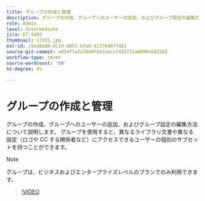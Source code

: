 ```yaml
---
title: グループの作成と管理
description: グループの作成、グループへのユーザーの追加、およびグループ設定の編集方法について説明します
role: Admin
level: Intermediate
jira: KT-5493
thumbnail: 17355.jpg
exl-id: c5e40e00-d11d-4853-b7a8-4137649ff481
source-git-commit: ad54f7afa78b0fbb31eccf455723a8890cb92355
workflow-type: tm+mt
source-wordcount: '68'
ht-degree: 0%

---
```


# グループの作成と管理

グループの作成、グループへのユーザーの追加、およびグループ設定の編集方法について説明します。 グループを使用すると、異なるライブラリ文書や異なる設定（ロゴや CC する関係者など）にアクセスできるユーザーの個別のサブセットを持つことができます。

>[!NOTE]
>
>グループは、ビジネスおよびエンタープライズレベルのプランでのみ利用できます。

>[!VIDEO](https://video.tv.adobe.com/v/344682?quality=12&learn=on&hidetitle=true)
